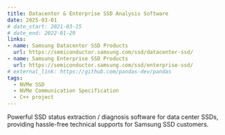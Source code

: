 ```yaml
---
title: Datacenter & Enterprise SSD Analysis Software
date: 2025-03-01
# date_start: 2021-03-15
# date_end: 2022-01-29
links:
- name: Samsung Datacenter SSD Products
  url: https://semiconductor.samsung.com/ssd/datacenter-ssd/
- name: Samsung Enterprise SSD Products
  url: https://semiconductor.samsung.com/ssd/enterprise-ssd/
# external_link: https://github.com/pandas-dev/pandas
tags:
  - NVMe SSD
  - NVMe Communication Specification 
  - C++ project
---
```


Powerful SSD status extraction / diagnosis software for data center SSDs, providing hassle-free technical supports for Samsung SSD customers.

<!--more-->

